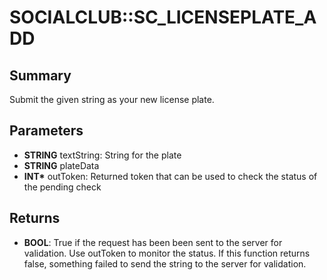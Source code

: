 # SOCIALCLUB::SC_LICENSEPLATE_ADD

## Summary
Submit the given string as your new license plate.

## Parameters
* **STRING** textString: String for the plate
* **STRING** plateData
* **INT\*** outToken: Returned token that can be used to check the status of the pending check

## Returns
* **BOOL**:
True if the request has been been sent to the server for validation.
 Use outToken to
monitor the status.
If this function returns false, something failed to send the string to the server for
validation.